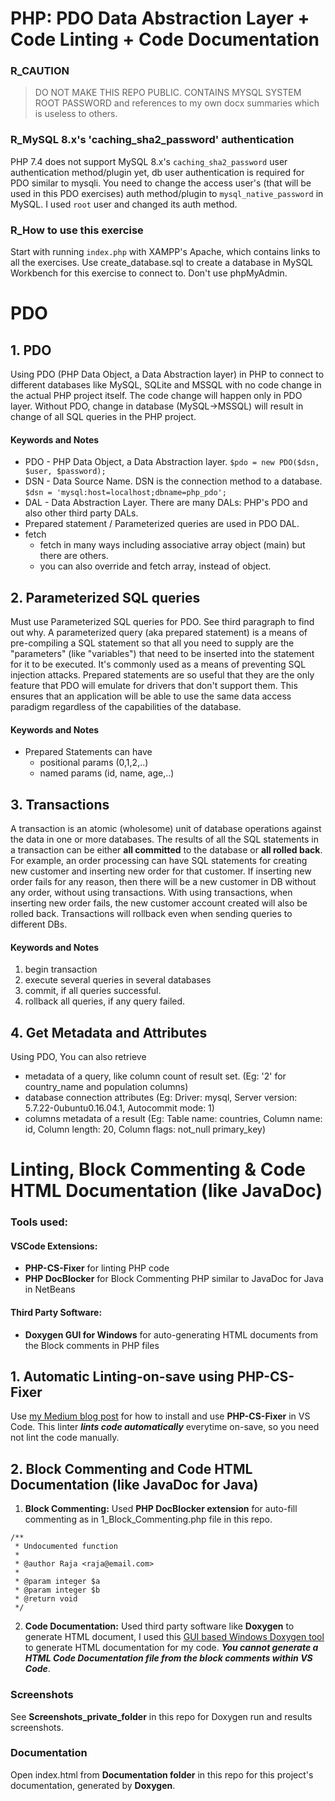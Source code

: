 # PHP: PDO Data Abstraction Layer + Code Linting + Code Documentation

### R_CAUTION
> DO NOT MAKE THIS REPO PUBLIC. CONTAINS MYSQL SYSTEM ROOT PASSWORD and references to my own docx summaries which is useless to others.

### R_MySQL 8.x's 'caching_sha2_password' authentication
PHP 7.4 does not support MySQL 8.x's ```caching_sha2_password``` user authentication method/plugin yet, db user authentication is required for PDO similar to mysqli. You need to change the access user's (that will be used in this PDO exercises) auth method/plugin to ```mysql_native_password``` in MySQL. I used ```root``` user and changed its auth method.

### R_How to use this exercise
Start with running ```index.php``` with XAMPP's Apache, which contains links to all the exercises. Use create_database.sql to create a database in MySQL Workbench for this exercise to connect to. Don't use phpMyAdmin. 

# PDO

## 1. PDO 
Using PDO (PHP Data Object, a Data Abstraction layer) in PHP to connect to different databases like MySQL, SQLite and MSSQL with no code change in the actual PHP project itself. The code change will happen only in PDO layer. Without PDO, change in database (MySQL->MSSQL) will result in change of all SQL queries in the PHP project.

#### Keywords and Notes
- PDO - PHP Data Object, a Data Abstraction layer. ```$pdo = new PDO($dsn, $user, $password);```
- DSN - Data Source Name. DSN is the connection method to a database. ```$dsn = 'mysql:host=localhost;dbname=php_pdo';```
- DAL - Data Abstraction Layer. There are many DALs: PHP's PDO and also other third party DALs.
- Prepared statement / Parameterized queries are used in PDO DAL.
- fetch 
  - fetch in many ways including associative array object (main) but there are others.
  - you can also override and fetch array, instead of object.

 ## 2. Parameterized SQL queries
 Must use Parameterized SQL queries for PDO. See third paragraph to find out why.
 A parameterized query (aka prepared statement) is a means of pre-compiling a SQL statement so that all you need to supply are the "parameters" (like "variables") that need to be inserted into the statement for it to be executed. It's commonly used as a means of preventing SQL injection attacks.
 Prepared statements are so useful that they are the only feature that PDO will emulate for drivers that don't support them. This ensures that an application will be able to use the same data access paradigm regardless of the capabilities of the database.

#### Keywords and Notes
- Prepared Statements can have
  - positional params (0,1,2,..)
  - named params (id, name, age,..)

## 3. Transactions
 A transaction is an atomic (wholesome) unit of database operations against the data in one or more databases. The results of all the SQL statements in a transaction can be either **all committed** to the database or **all rolled back**.
 For example, an order processing can have SQL statements for creating new customer and inserting new order for that customer. If inserting new order fails for any reason, then there will be a new customer in DB without any order, without using transactions. With using transactions, when inserting new order fails, the new customer account created will also be rolled back. 
 Transactions will rollback even when sending queries to different DBs.

#### Keywords and Notes
1. begin transaction
2. execute several queries in several databases
3. commit, if all queries successful.
4. rollback all queries, if any query failed.

## 4. Get Metadata and Attributes
Using PDO, You can also retrieve
- metadata of a query, like column count of result set. (Eg: '2' for country_name and population columns)
- database connection attributes (Eg: Driver: mysql, Server version: 5.7.22-0ubuntu0.16.04.1, Autocommit mode: 1)
- columns metadata of a result (Eg: Table name: countries, Column name: id, Column length: 20, Column flags: not_null primary_key)

# Linting, Block Commenting & Code HTML Documentation (like JavaDoc)

### Tools used:
#### VSCode Extensions: 
* **PHP-CS-Fixer** for linting PHP code
* **PHP DocBlocker** for Block Commenting PHP similar to JavaDoc for Java in NetBeans
#### Third Party Software: 
* **Doxygen GUI for Windows** for auto-generating HTML documents from the Block comments in PHP files

## 1. Automatic Linting-on-save using PHP-CS-Fixer
Use [my Medium blog post](https://medium.com/@armorasha/php-cs-fixer-how-to-install-vs-code-2020-windows-10-75b6d5ed03ce) for how to install and use **PHP-CS-Fixer** in VS Code. This linter ***lints code automatically*** everytime on-save, so you need not lint the code manually.

## 2. Block Commenting and Code HTML Documentation (like JavaDoc for Java)
1. **Block Commenting:** Used **PHP DocBlocker extension** for auto-fill commenting as in 1_Block_Commenting.php file in this repo. 

```
/**
 * Undocumented function
 *
 * @author Raja <raja@email.com>
 *
 * @param integer $a
 * @param integer $b
 * @return void
 */
 ```

2. **Code Documentation:** Used third party software like **Doxygen** to generate HTML document, I used this [GUI based Windows Doxygen tool](https://www.doxygen.nl/download.html) to generate HTML documentation for my code. ***You cannot generate a HTML Code Documentation file from the block comments within VS Code***.

### Screenshots
See **Screenshots_private_folder** in this repo for Doxygen run and results screenshots.

### Documentation
Open index.html from **Documentation folder** in this repo for this project's documentation, generated by **Doxygen**.

